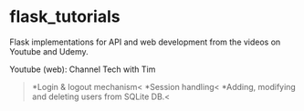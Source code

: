 # flask_tutorials
Flask implementations for API and web development from the videos on Youtube and Udemy.

Youtube (web): Channel Tech with Tim 
>*Login & logout mechanism<
>*Session handling<
>*Adding, modifying and deleting users from SQLite DB.<

